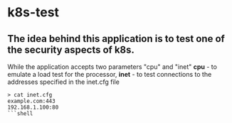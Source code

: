 # k8s-test

## The idea behind this application is to test one of the security aspects of k8s.

While the application accepts two parameters "cpu" and "inet"
**cpu** - to emulate a load test for the processor,
**inet** - to test connections to the addresses specified in the inet.cfg file 

```shell
> cat inet.cfg
example.com:443
192.168.1.100:80
```shell
